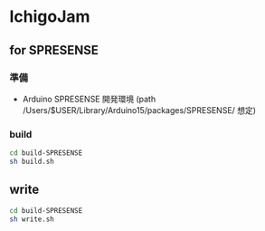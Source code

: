 # IchigoJam

## for SPRESENSE

### 準備

- Arduino SPRESENSE 開発環境 (path /Users/$USER/Library/Arduino15/packages/SPRESENSE/ 想定)

### build

```sh
cd build-SPRESENSE
sh build.sh
```

## write

```sh
cd build-SPRESENSE
sh write.sh
```
